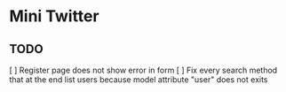 # Mini Twitter

## TODO

[ ] Register page does not show error in form
[ ] Fix every search method that at the end list users because model attribute "user" does not exits